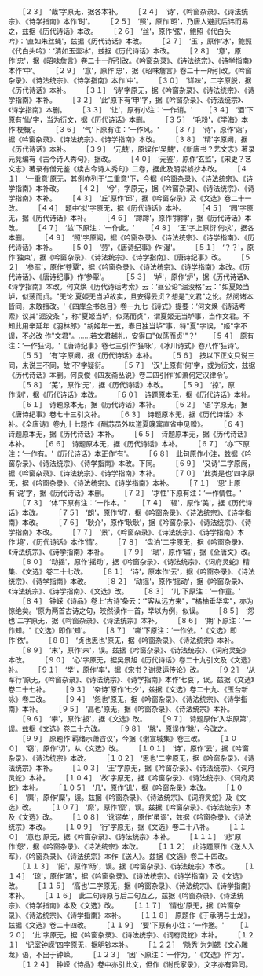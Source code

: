 <!-- { "loadSidebar": true } -->
　　［２３］　‘哉'字原无，据各本补。
　　［２４］　‘诗'，《吟窗杂录》、《诗法统宗》、《诗学指南》本作‘时'。
　　［２５］　‘照'，原作‘昭'，乃唐人避武后讳而易之，兹据《历代诗话》本改。
　　［２６］　‘丝'，原作‘弦'，鲍照《代白头吟》：‘直如朱丝蝇'，兹据《历代诗话》本改。
　　［２７］　‘玉'，原作‘冰'，鲍照《代白头吟》：‘清如玉壶冰'，兹据《历代诗话》本改。
　　［２８］　‘意'，原作‘忠'，据《昭味詹言》卷二十一所引改。《吟窗杂录》、《诗法统宗》、《诗学指南》本作‘中'。
　　［２９］　‘意'，原作‘忠'，据《昭味詹言》卷二十一所引改。《吟窗杂录》、《诗法统宗》、《诗学指南》本作‘中'。
　　［３０］　‘详味'，二字原脱，据《历代诗话》本补。
　　［３１］　‘诗'字原无，据《吟窗杂录》、《诗法统宗》、《诗学指南》本补。
　　［３２］　‘此'原下有‘申'字，据《吟窗杂录》、《诗法统宗》、《诗学指南》本删。
　　［３３］　‘让'，原有小注：‘一作诮。'
　　［３４］　‘酒'下原有‘仙'字，当为衍文，据《历代诗话》本删。
　　［３５］　‘毛粉'，《学海》本作‘梗概'。
　　［３６］　‘气'下原有注：‘一作风。'
　　［３７］　‘诗'，原作‘诣'，据《吟窗杂录》、《诗法统宗》、《诗学指南》本改。
　　［３８］　‘精'字原阙，据《历代诗话》本补。
　　［３９］　‘元兢'，原误作‘吴兢'，《新唐书？艺文志》著录元竞编有《古今诗人秀句》，据改。
　　［４０］　‘元鉴'，原作‘玄监'，《宋史？艺文志》著录有僧元鉴《续古今诗人秀句》二卷，据此及明崇祯抄本改。
　　［４１］　‘一重意'原无，其例亦列于‘二重意'下，今据《吟窗杂录》、《诗法统宗》、《诗学指南》本补改。
　　［４２］　‘兮'，字原无，据《吟窗杂录》、《诗法统宗》、《诗学指南》本补。
　　［４３］　‘丘'原作‘邱'，据《吟窗杂录》及《文选》卷二十一改。
　　［４４］　题中‘拟'字原无，据《历代诗话》本补。
　　［４５］　‘园'字原无，据《历代诗话》本补。
　　［４６］　‘蹲蹲'，原作‘撙撙'，据《历代诗话》本改。
　　［４７］　‘兹'下原注：‘一作此。'
　　［４８］　‘王'字上原衍‘何求'，据各本删。
　　［４９］　‘照'字原阙，据《吟窗杂录》、《诗法统宗》、《诗学指南》、《历代诗话》本补。
　　［５０］　‘劳'，《唐诗纪事》作‘漫'。
　　［５１］　‘？？'，原作‘独束'，据《吟窗杂录》、《诗法统宗》、《诗学指南》、《唐诗纪事》改。
　　［５２］　‘参军'，原作‘苍覃'，据《吟窗杂录》、《诗法统宗》、《诗学指南》本改。《历代诗话》、《唐诗纪事》作‘参覃'。
　 　［５３］　‘垆'，原作‘炉'，据《历代诗话》、《诗学指南》本改。何文焕《历代诗话考索》云：‘昼公论"淈没格"云："如夏姬当垆，似荡而贞。"无论 夏姬无当垆故实，且安得云贞？想是"文君"之讹。然阅诸本皆同，未敢擅改。'《四库全书总目》卷一九七《诗式》提要：‘何文焕《诗话考索》议其"淈没条 "，称"夏姬当垆，似荡而贞"，谓夏姬无当垆事，当作文君。不知此用辛延年《羽林郎》"胡姬年十五，春日独当垆"事，特"夏"字误，"姬"字不误，不必改 作"文君"。......若文君越礼，安得曰"似荡而贞'"？'
　　［５４］　原有注：‘一作狂词。'《唐诗纪事》卷七三引作‘狂咏'，《冰川诗式》卷八作‘狂诗'。
　　［５５］　‘有'字原阙，据《历代诗话》本补。
　　［５６］　按以下正文只说三同，未说三不同，故‘不'字疑衍。
　　［５７］　‘汉'上原有‘何'字，或为衍文，兹据《历代诗话》本删。何良俊《四友斋丛说》卷二四引作‘如萧何定汉律令'。
　　［５８］　‘芜'，原作‘无'，据《历代诗话》本改。
　　［５９］　‘掠'，原作‘剥'，据《历代诗话》本改。
　　［６０］　诗题原本无，据《历代诗话》本补。
　　［６１］　诗题原本无，据《历代诗话》本补。
　　［６２］　‘语'字原无，据《唐诗纪事》卷七十三引文补。
　　［６３］　诗题原本无，据《历代诗话》本补。《全唐诗》卷九十七题作《酬苏员外味道夏晚寓直省中见赠》。
　　［６４］　诗题原本无，据《历代诗话》本补。
　　［６５］　诗题原本无，据《历代诗话》本补。
　　［６６］　诗题原本无，据《历代诗话》本补。
　　［６７］　‘亦'下原注：‘一作有。'《历代诗话》本正作‘有'。
　　［６８］　此句原作小注，兹据《吟窗杂录》、《诗法统宗》、《诗学指南》本改。下同。
　　［６９］　‘又诗'二字原阙，据《吟窗杂录》、《诗法统宗》、《诗学指南》本补。
　　［７０］　‘此类是也'四字原无，据《吟窗杂录》、《诗法统宗》、《诗学指南》本补。
　　［７１］　‘思'上原有‘说'字，据《历代诗话》本删。
　　［７２］　‘才性'下原有注：‘一作情性。'
　　［７３］　‘体'下原有注：‘一作本。'
　　［７４］　‘辐'，原作‘美'，据《历代诗话》本改。
　　［７５］　‘朗'，原作‘切'，据《吟窗杂录》、《诗法统宗》、《诗学指南》本改。
　　［７６］　‘耿介'，原作‘耿耿'，据《吟窗杂录》、《诗法统宗》、《诗学指南》本改。
　　［７７］　‘景'，《吟窗杂录》、《诗法统宗》、《诗学指南》本作‘境'，《历代诗话》本作‘情'。
　　［７８］　‘盘泊'二字原无，据《吟窗杂录》、《诗法统宗》、《诗学指南》本补。
　　［７９］　‘珷'，原作‘璛'，据《全唐文》改。
　　［８０］　‘动摇'，原作‘摇动'，据《吟窗杂录》、《诗法统宗》、《词府灵蛇》精集、《文选》卷二十七改。
　　［８１］　‘诗'，原本作‘云'，据《吟窗杂录》、《诗法统宗》、《诗学指南》本改。
　　［８２］　‘动摇'，原作‘摇动'，据《吟窗杂录》、《诗法统宗》、《诗学指南》、《文选》改。
　　［８３］　‘儿'下原注：‘一作童。'
　　［８４］　钟嵘《诗品》卷上‘古诗'条云：‘"客从远方来"，"橘柚垂华实"，亦为惊绝矣。'原为两首古诗之句，皎然读作一首，举以为例，似误。
　　［８５］　‘怨也'二字原无，据《吟窗杂录》、《诗法统宗》本补。
　　［８６］　‘期'下原注：‘一作知。'《文选》即作‘知'。
　　［８７］　‘嘶'下原注：‘一作依。'《文选》即作‘依'。
　　［８８］　‘贞也思也'原无，据《吟窗杂录》、《诗法统宗》本补。
　　［８９］　‘末'，原作‘未'，误。兹据《吟窗杂录》、《诗法统宗》、《词府灵蛇》本改。
　　［９０］　‘心'字原无，据吴景旭《历代诗话》卷二十九引文及《文选》补。
　　［９１］　‘举'，原作‘率'，据《宋书？谢灵运传论》改。
　　［９２］　‘从军行'原无，《吟窗杂录》、《诗法统宗》、《诗学指南》本作‘七哀'，误。兹据《文选》卷二十七补。
　　［９３］　‘杂诗'原作‘七夕'，兹据《文选》卷二十九、《玉台新咏》卷二改。
　　［９４］　‘怨也'原无，据《吟窗杂录》、《诗法统宗》、《诗学指南》本补。
　　［９５］　‘高也'原无，据《吟窗杂录》、《诗法统宗》本补。
　　［９６］　‘攀'，原作‘扳'，据《文选》改。
　　［９７］　诗题原作‘入华原第'，误。兹据《文选》卷二十六改。
　　［９８］　‘朓'，原误作‘眺'，今改之。
　　［９９］　原题作‘羁绪示萧咨议'，今据《谢宣城集》卷三改。
　　［１００］　‘窃'，原作‘切'，从《文选》改。
　　［１０１］　‘诗'，原作‘云'，据《吟窗杂录》、《诗法统宗》本改。
　　［１０２］　‘思也'二字原无，据《吟窗杂录》、《诗法统宗》本补。
　　［１０３］　‘王'字原无，据《吟窗杂录》、《诗法统宗》、《词府灵蛇》本补。
　　［１０４］　‘故'字原无，据《吟窗杂录》、《诗法统宗》、《词府灵蛇》本补。
　　［１０５］　‘几'，原作‘讥'，据《吟窗杂录》本改。
　　［１０６］　‘縻'，原作‘糜'，误。兹据《吟窗杂录》、《诗法统宗》、《词府灵蛇》及《文选》改。
　　［１０７］　‘縻'，原作‘糜'，误。兹据《吟窗杂录》、《诗法统宗》本及《文选》改。
　　［１０８］　‘讹谬矣'，原作‘虽谬'，兹据《吟窗杂录》、《诗法统宗》本改。
　　［１０９］　‘行'字原无，据《文选》卷二十八补。
　　［１１０］　‘意也'原无，据《吟窗杂录》、《诗法统宗》本补。
　　［１１１］　‘悲'原作‘怨'，据《吟窗杂录》、《诗法统宗》本改。
　　［１１２］　此诗题原作《送人入军》，《吟窗杂录》、《诗法统宗》本作《送人》。兹据《文选》卷二十四改。
　　［１１３］　‘阳'，原作‘旸'，误。据《吟窗杂录》、《诗法统宗》本改。
　　［１１４］　‘琼'，原作‘璚'，据《吟窗杂录》、《诗法统宗》、《诗学指南》及《文选》改。
　　［１１５］　‘高也'二字原无，据《吟窗杂录》、《诗法统宗》、《诗学指南》本补。
　　［１１６］　此二句诗原与后二句互乙，兹据《吟窗杂录》、《诗法统宗》、《诗学指南》本及《文选》改。
　　［１１７］　‘情也'原无，据《吟窗杂录》、《诗法统宗》、《诗学指南》本补。
　　［１１８］　原题作《于承明与士龙》，兹据《文选》卷二十四改。
　　［１１９］　‘要'下原有小注：‘一作邀。'
　　［１２０］　‘此'字原无，据《吟窗杂录》、《诗法统宗》、《词府灵蛇》本补。
　　［１２１］　‘记室钟嵘'四字原无，据明钞本补。
　　［１２２］　‘隐秀'为刘勰《文心雕龙》语，不出于钟嵘。
　　［１２３］　‘因'下原注：‘一作为。'《文选》作‘为'。
　　［１２４］　钟嵘《诗品》卷中亦引此文，但作《谢氏家录》，文字亦有异同。
